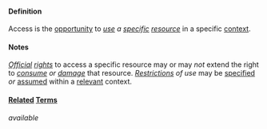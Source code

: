 #### Definition

Access is the [opportunity](https://github.com/gcassel/Modular-Organization-Terminology/blob/master/terms/opportunity.md) to *[use](https://github.com/gcassel/Modular-Organization-Terminology/blob/master/terms/use.md) a [specific](https://github.com/gcassel/Modular-Organization-Terminology/blob/master/terms/specific.md) [resource](https://github.com/gcassel/Modular-Organization-Terminology/blob/master/terms/resource.md)* in a specific [context](https://github.com/gcassel/Modular-Organization-Terminology/blob/master/terms/context.md).

#### Notes

*[Official](https://github.com/gcassel/Modular-Organization-Terminology/tree/master/terms/official.md) [rights](https://github.com/gcassel/Modular-Organization-Terminology/tree/master/terms/right.md)* to access a specific resource may or may *not* extend the right to *[consume](https://github.com/gcassel/Modular-Organization-Terminology/tree/master/terms/consume.md) or [damage](https://github.com/gcassel/Modular-Organization-Terminology/tree/master/terms/damage.md)* that resource.  *[Restrictions](https://github.com/gcassel/Modular-Organization-Terminology/tree/master/terms/restrict.md) of use* may be [specified](https://github.com/gcassel/Modular-Organization-Terminology/tree/master/terms/specification.md) *or* [assumed](https://github.com/gcassel/Modular-Organization-Terminology/tree/master/terms/assume.md) within a [relevant](https://github.com/gcassel/Modular-Organization-Terminology/tree/master/terms/relevance.md) context.

#### [Related](https://github.com/gcassel/Modular-Organization-Terminology/blob/master/terms/relationship.md) [Terms](https://github.com/gcassel/Modular-Organization-Terminology/blob/master/terms/term.md)

*available*
